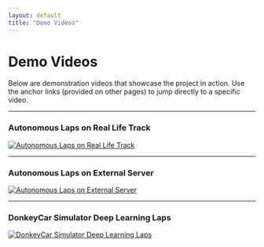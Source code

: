 ```yaml
---
layout: default
title: "Demo Videos"
---
```


# Demo Videos

Below are demonstration videos that showcase the project in action. Use the anchor links (provided on other pages) to jump directly to a specific video.

---

### Autonomous Laps on Real Life Track
<div id="real-life-track"></div>

[![Autonomous Laps on Real Life Track](https://img.youtube.com/vi/6msSXXdx4cQ/0.jpg)](https://www.youtube.com/shorts/6msSXXdx4cQ)

---

### Autonomous Laps on External Server
<div id="external-server"></div>

[![Autonomous Laps on External Server](https://img.youtube.com/vi/AwCBJxX3fzc/0.jpg)](https://youtu.be/AwCBJxX3fzc)

---

### DonkeyCar Simulator Deep Learning Laps
<div id="simulator-laps"></div>

[![DonkeyCar Simulator Deep Learning Laps](https://img.youtube.com/vi/dcIO9gKMZ3M/0.jpg)](https://www.youtube.com/watch?v=dcIO9gKMZ3M)
